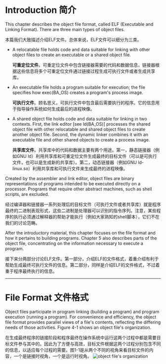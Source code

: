# Introduction 简介
This chapter describes the object file format, called ELF (Executable and Linking Format). There are three main types of object files.

本篇我们大致描述介绍ELF文件。总体来说，ELF文件可以细分为三类。
* A relocatable file holds code and data suitable for linking with other object files to create an executable or a shared object file.
  
  **可重定位文件**。可重定位文件中包含链接器需要的代码和数据信息，链接器根据这些信息将多个可重定位文件通过链接过程生成可执行文件或者生成共享库。
* An executable file holds a program suitable for execution; the file specifies how exec(BA_OS) creates a program's process image.
  
  **可执行文件**。顾名思义，可执行文件中包含最后需要执行的程序。它的信息用于指导操作系统如何生成最后的进程映像。
* A shared object file holds code and data suitable for linking in two contexts. First, the link editor [see ld(BA_OS)] processes the shared object file with other relocatable and shared object files to create another object file. Second, the dynamic linker combines it with an executable file and other shared objects to create a process image.
  
  **共享库文件**。共享库中的代码和数据主要有两个用途。第一，静态链接器（例如GNU ld）利用共享库和可重定位文件生成最终的目标文件（可以是可执行文件，也可以是生成新的共享库）。第二，动态链接器（例如GNU ld-linux.so）利用共享库和可执行文件来生成最终的进程映像。
  
Created by the assembler and link editor, object files are binary representations of programs intended to be executed directly on a processor. Programs that require other abstract machines, such as shell scripts, are excluded.

经过编译器和链接器一系列处理后的目标文件（可执行文件或者共享库）就是程序最终的二进制表现形式，这些二进制是处理器可以识别的指令序列。注意，某些程序的执行必须通过解释器的帮助才能执行（例如大家熟知的shell脚本），它们不在我们的讨论范畴。

After the introductory material, this chapter focuses on the file format and how it pertains to building programs. Chapter 5 also describes parts of the object file, concentrating on the information necessary to execute a program.

接下来分两部分讨论ELF文件。第一部分，介绍ELF的文件格式，着重介绍有利于帮助生成最终可执行文件的信息。第二部分，同样是介绍ELF的文件格式，不过着重于程序最终执行的信息。
***

# File Format 文件格式
Object files participate in program linking (building a program) and program execution (running a program). For convenience and efficiency, the object file format provides parallel views of a file's contents, reflecting the differing needs of those activities. Figure 4-1 shows an object file's organization.

在生成最终程序的链接阶段和程序最终在操作系统中运行这两个过程中都是需要目标文件参与其中的。因此为了方便与高效，目标文件根据这两个过程分别包含不同的信息，以适应每个过程的需要。图1-1是从两个不同的视角来看目标文件的内容，一个是链接时视角，一个是运行时视角。
![object file's organization](https://img-blog.csdn.net/20160526170240099)



